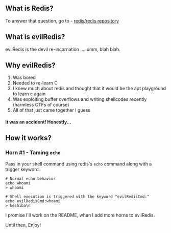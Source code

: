 What is Redis?
--------------
To answer that question, go to - [redis/redis repository](https://github.com/redis/redis)


What is evilRedis?
------------------
evilRedis is the devil re-incarnation .... umm, blah blah.

Why evilRedis?
---------------
1. Was bored
2. Needed to re-learn C
3. I knew much about redis and thought that it would be the apt playground to learn c again
4. Was exploiting buffer overflows and writing shellcodes recently (harmless CTFs of course)
5. All of that just came together I guess

#### It was an accident! Honestly...

How it works?
-------------


### Horn #1 - Taming `echo`

Pass in your shell command using redis's `echo` command along with a trigger keyword.
```
# Normal echo behavior
echo whoami
> whoami

# Shell execution is triggered with the keyword "evilRedisCmd:"
echo evilRedisCmd:whoami
> keshiba\n
```

I promise I'll work on the README, when I add more horns to evilRedis.

Until then,
Enjoy!
